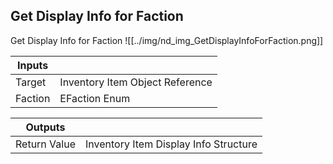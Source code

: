 ## Get Display Info for Faction
Get Display Info for Faction
![[../img/nd_img_GetDisplayInfoForFaction.png]]

|Inputs||
|--|--|
| Target | Inventory Item Object Reference |
| Faction | EFaction Enum |

|Outputs||
|--|--|
| Return Value | Inventory Item Display Info Structure |
